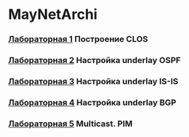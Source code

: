 # MayNetArchi
### [Лабораторная 1](Lab1.md) **Построение CLOS**
### [Лабораторная 2](Lab2.md) **Настройка underlay OSPF**
### [Лабораторная 3](Lab3.md) **Настройка underlay IS-IS**
### [Лабораторная 4](Lab4.md) **Настройка underlay BGP**
### [Лабораторная 5](Lab5.md) **Multicast. PIM**
